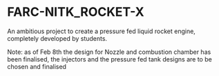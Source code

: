 # FARC-NITK_ROCKET-X
An ambitious project to create a pressure fed liquid rocket engine, completely developed by students. 

Note: as of Feb 8th the design for Nozzle and combustion chamber has been finalised, the injectors and the pressure fed tank designs are to be chosen and finalised

